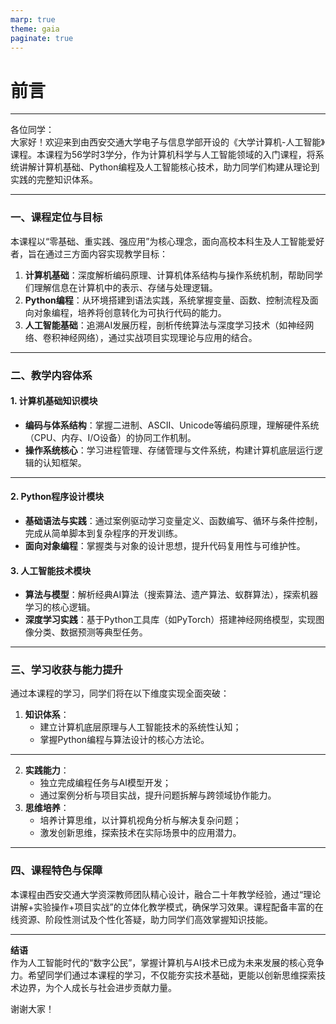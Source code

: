 ```yaml
---
marp: true
theme: gaia
paginate: true
---
```


<!-- _class: lead -->
# **前言** 

---

各位同学：  
大家好！欢迎来到由西安交通大学电子与信息学部开设的《大学计算机-人工智能》课程。本课程为56学时3学分，作为计算机科学与人工智能领域的入门课程，将系统讲解计算机基础、Python编程及人工智能核心技术，助力同学们构建从理论到实践的完整知识体系。  

---

### **一、课程定位与目标**  
本课程以“零基础、重实践、强应用”为核心理念，面向高校本科生及人工智能爱好者，旨在通过三方面内容实现教学目标：  
1. **计算机基础**：深度解析编码原理、计算机体系结构与操作系统机制，帮助同学们理解信息在计算机中的表示、存储与处理逻辑。  
2. **Python编程**：从环境搭建到语法实践，系统掌握变量、函数、控制流程及面向对象编程，培养将创意转化为可执行代码的能力。  
3. **人工智能基础**：追溯AI发展历程，剖析传统算法与深度学习技术（如神经网络、卷积神经网络），通过实战项目实现理论与应用的结合。  

---

### **二、教学内容体系**  
#### **1. 计算机基础知识模块**  
- **编码与体系结构**：掌握二进制、ASCII、Unicode等编码原理，理解硬件系统（CPU、内存、I/O设备）的协同工作机制。  
- **操作系统核心**：学习进程管理、存储管理与文件系统，构建计算机底层运行逻辑的认知框架。  

---

#### **2. Python程序设计模块**  
- **基础语法与实践**：通过案例驱动学习变量定义、函数编写、循环与条件控制，完成从简单脚本到复杂程序的开发训练。  
- **面向对象编程**：掌握类与对象的设计思想，提升代码复用性与可维护性。  

#### **3. 人工智能技术模块**  
- **算法与模型**：解析经典AI算法（搜索算法、遗产算法、蚁群算法），探索机器学习的核心逻辑。  
- **深度学习实践**：基于Python工具库（如PyTorch）搭建神经网络模型，实现图像分类、数据预测等典型任务。  

---

### **三、学习收获与能力提升**  
通过本课程的学习，同学们将在以下维度实现全面突破：  
1. **知识体系**：  
   - 建立计算机底层原理与人工智能技术的系统性认知；  
   - 掌握Python编程与算法设计的核心方法论。

---
  
2. **实践能力**：  
   - 独立完成编程任务与AI模型开发；  
   - 通过案例分析与项目实战，提升问题拆解与跨领域协作能力。  
3. **思维培养**：  
   - 培养计算思维，以计算机视角分析与解决复杂问题；  
   - 激发创新思维，探索技术在实际场景中的应用潜力。  

---

### **四、课程特色与保障**  
本课程由西安交通大学资深教师团队精心设计，融合二十年教学经验，通过“理论讲解+实验操作+项目实战”的立体化教学模式，确保学习效果。课程配备丰富的在线资源、阶段性测试及个性化答疑，助力同学们高效掌握知识技能。  

---

**结语**  
作为人工智能时代的“数字公民”，掌握计算机与AI技术已成为未来发展的核心竞争力。希望同学们通过本课程的学习，不仅能夯实技术基础，更能以创新思维探索技术边界，为个人成长与社会进步贡献力量。  

谢谢大家！